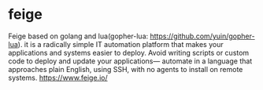 # feige
Feige based on golang and lua(gopher-lua: https://github.com/yuin/gopher-lua). it is a radically simple IT automation platform that makes your applications and systems easier to deploy. Avoid writing scripts or custom code to deploy and update your applications— automate in a language that approaches plain English, using SSH, with no agents to install on remote systems. https://www.feige.io/
